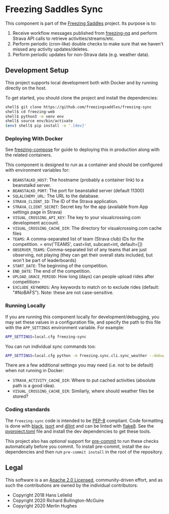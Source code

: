 # Freezing Saddles Sync

This component is part of the [Freezing Saddles](http://freezingsaddles.com) project. Its purpose is to:

1. Receive workflow messages published from [freezing-nq](https://github.com/freezingsaddles/freezing-nq) and perform Strava API calls to retrieve activities/streams/etc.
2. Perform periodic (cron-like) double checks to make sure that we haven't missed any activity updates/deletes.
3. Perform periodic updates for non-Strava data (e.g. weather data).

## Development Setup

This project supports local development both with Docker and by running directly on the host.

To get started, you should clone the project and install the dependencies:

```bash
shell$ git clone https://github.com/freezingsaddles/freezing-sync
shell$ cd freezing-web
shell$ python3 -m venv env
shell$ source env/bin/activate
(env) shell$ pip install -e '.[dev]'
``````

### Deploying With Docker

See [freezing-compose](https://github.com/freezingsaddles/freezing-compose) for guide to deploying this in production along
with the related containers.

This component is designed to run as a container and should be configured with environment variables for:

- `BEANSTALKD_HOST`: The hostname (probably a container link) to a beanstalkd server.
- `BEANSTALKD_PORT`: The port for beanstalkd server (default 11300)
- `SQLALCHEMY_URL`: The URL to the database.
- `STRAVA_CLIENT_ID`: The ID of the Strava application.
- `STRAVA_CLIENT_SECRET`: Secret key for the app (available from App settings page in Strava)
- `VISUAL_CROSSING_API_KEY`: The key to your visualcrossing.com development account.
- `VISUAL_CROSSING_CACHE_DIR`: The directory for visualcrossing.com cache files
- `TEAMS`: A comma-separated list of team (Strava club) IDs for the competition. = env('TEAMS', cast=list, subcast=int, default=[])
- `OBSERVER_TEAMS`: Comma-separated list of any teams that are just observing, not playing (they can get their overall stats included, but won't be part of leaderboards)
- `START_DATE`: The beginning of the competition.
- `END_DATE`: The end of the competition.
- `UPLOAD_GRACE_PERIOD`: How long (days) can people upload rides after competition>
- `EXCLUDE_KEYWORDS`: Any keywords to match on to exclude rides (default: "#NoBAFS"). Note: these are not case-sensitive.

### Running Locally

If you are running this component locally for development/debugging, you may set these values in a configuration file, and specify the path to this file with the `APP_SETTINGS` environment variable.  For example:

```bash
APP_SETTINGS=local.cfg freezing-sync
```

You can run individual sync commands too:

```bash
APP_SETTINGS=local.cfg python -m freezing.sync.cli.sync_weather --debug --limit 1
```

There are a few additional settings you may need (i.e. not to be default) when not running in Docker:
- `STRAVA_ACTIVITY_CACHE_DIR`: Where to put cached activities (absolute path is a good idea).
- `VISUAL_CROSSING_CACHE_DIR`: Similarly, where should weather files be stored?

### Coding standards

The `freezing-sync` code is intended to be [PEP-8](https://www.python.org/dev/peps/pep-0008/) compliant. Code formatting is done with [black](https://black.readthedocs.io/en/stable/), [isort](https://pycqa.github.io/isort/) and [djlint](https://www.djlint.com/) and can be linted with [flake8](http://flake8.pycqa.org/en/latest/). See the [pyproject.toml](pyproject.toml) file and install the dev dependencies to get these tools.

This project also has _optional_ support for [pre-commit](https://pre-commit.org) to run these checks automatically before you commit. To install pre-commit, install the `dev` dependencies and then run `pre-commit install` in the root of the repository.

## Legal

This software is a an [Apache 2.0 Licensed](LICENSE), community-driven effort, and as such the contributions are owned by the individual contributors:

- Copyright 2018 Hans Lellelid
- Copyright 2020 Richard Bullington-McGuire
- Copyright 2020 Merlin Hughes
